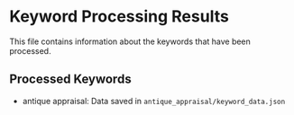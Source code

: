 # Keyword Processing Results

This file contains information about the keywords that have been processed.

## Processed Keywords

- antique appraisal: Data saved in `antique_appraisal/keyword_data.json`
